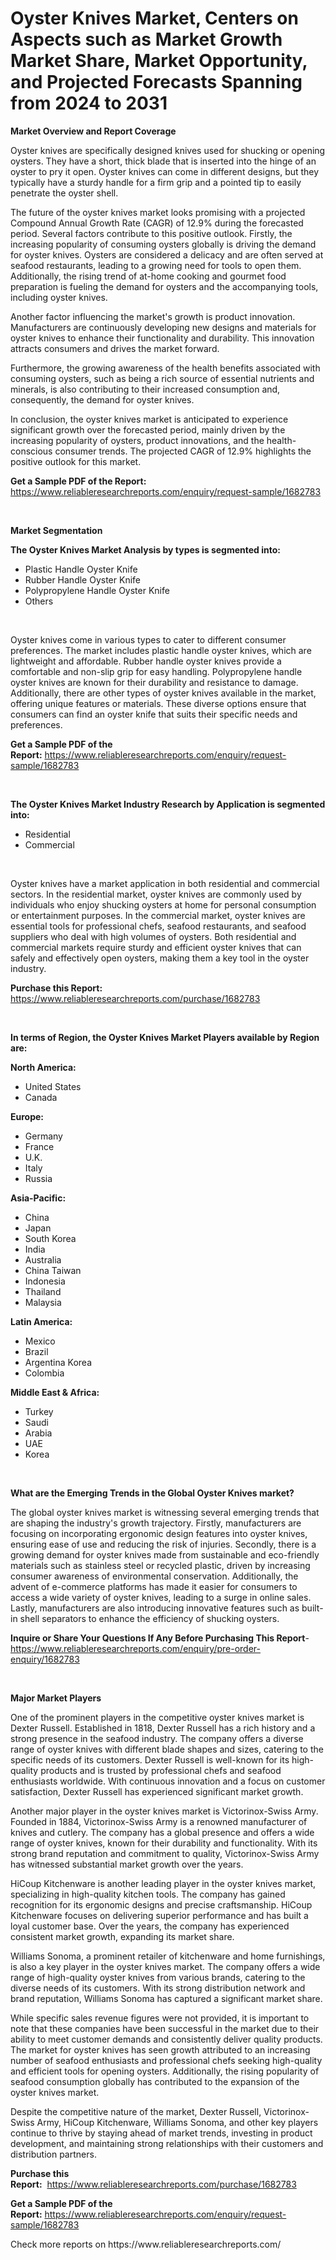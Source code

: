 <p><h1>Oyster Knives Market, Centers on Aspects such as Market Growth Market Share, Market Opportunity, and Projected Forecasts Spanning from 2024 to 2031</h1></p><p><strong>Market Overview and Report Coverage</strong></p>
<p><p>Oyster knives are specifically designed knives used for shucking or opening oysters. They have a short, thick blade that is inserted into the hinge of an oyster to pry it open. Oyster knives can come in different designs, but they typically have a sturdy handle for a firm grip and a pointed tip to easily penetrate the oyster shell.</p><p>The future of the oyster knives market looks promising with a projected Compound Annual Growth Rate (CAGR) of 12.9% during the forecasted period. Several factors contribute to this positive outlook. Firstly, the increasing popularity of consuming oysters globally is driving the demand for oyster knives. Oysters are considered a delicacy and are often served at seafood restaurants, leading to a growing need for tools to open them. Additionally, the rising trend of at-home cooking and gourmet food preparation is fueling the demand for oysters and the accompanying tools, including oyster knives.</p><p>Another factor influencing the market's growth is product innovation. Manufacturers are continuously developing new designs and materials for oyster knives to enhance their functionality and durability. This innovation attracts consumers and drives the market forward.</p><p>Furthermore, the growing awareness of the health benefits associated with consuming oysters, such as being a rich source of essential nutrients and minerals, is also contributing to their increased consumption and, consequently, the demand for oyster knives.</p><p>In conclusion, the oyster knives market is anticipated to experience significant growth over the forecasted period, mainly driven by the increasing popularity of oysters, product innovations, and the health-conscious consumer trends. The projected CAGR of 12.9% highlights the positive outlook for this market.</p></p>
<p><strong>Get a Sample PDF of the Report:</strong> <a href="https://www.reliableresearchreports.com/enquiry/request-sample/1682783">https://www.reliableresearchreports.com/enquiry/request-sample/1682783</a></p>
<p>&nbsp;</p>
<p><strong>Market Segmentation</strong></p>
<p><strong>The Oyster Knives Market Analysis by types is segmented into:</strong></p>
<p><ul><li>Plastic Handle Oyster Knife</li><li>Rubber Handle Oyster Knife</li><li>Polypropylene Handle Oyster Knife</li><li>Others</li></ul></p>
<p>&nbsp;</p>
<p><p>Oyster knives come in various types to cater to different consumer preferences. The market includes plastic handle oyster knives, which are lightweight and affordable. Rubber handle oyster knives provide a comfortable and non-slip grip for easy handling. Polypropylene handle oyster knives are known for their durability and resistance to damage. Additionally, there are other types of oyster knives available in the market, offering unique features or materials. These diverse options ensure that consumers can find an oyster knife that suits their specific needs and preferences.</p></p>
<p><strong>Get a Sample PDF of the Report:</strong>&nbsp;<a href="https://www.reliableresearchreports.com/enquiry/request-sample/1682783">https://www.reliableresearchreports.com/enquiry/request-sample/1682783</a></p>
<p>&nbsp;</p>
<p><strong>The Oyster Knives Market Industry Research by Application is segmented into:</strong></p>
<p><ul><li>Residential</li><li>Commercial</li></ul></p>
<p>&nbsp;</p>
<p><p>Oyster knives have a market application in both residential and commercial sectors. In the residential market, oyster knives are commonly used by individuals who enjoy shucking oysters at home for personal consumption or entertainment purposes. In the commercial market, oyster knives are essential tools for professional chefs, seafood restaurants, and seafood suppliers who deal with high volumes of oysters. Both residential and commercial markets require sturdy and efficient oyster knives that can safely and effectively open oysters, making them a key tool in the oyster industry.</p></p>
<p><strong>Purchase this Report:</strong>&nbsp; <a href="https://www.reliableresearchreports.com/purchase/1682783">https://www.reliableresearchreports.com/purchase/1682783</a></p>
<p>&nbsp;</p>
<p><strong>In terms of Region, the Oyster Knives Market Players available by Region are:</strong></p>
<p>
    <p> <strong> North America: </strong>
        <ul>
            <li>United States</li>
            <li>Canada</li>
        </ul>
        </p> 
    <p> <strong> Europe: </strong>
        <ul>
            <li>Germany</li>
            <li>France</li>
            <li>U.K.</li>
            <li>Italy</li>
            <li>Russia</li>
        </ul>
        </p> 
    <p> <strong> Asia-Pacific: </strong>
        <ul>
            <li>China</li>
            <li>Japan</li>
            <li>South Korea</li>
            <li>India</li>
            <li>Australia</li>
            <li>China Taiwan</li>
            <li>Indonesia</li>
            <li>Thailand</li>
            <li>Malaysia</li>
        </ul>
        </p> 
    <p> <strong> Latin America: </strong>
        <ul>
            <li>Mexico</li>
            <li>Brazil</li>
            <li>Argentina Korea</li>
            <li>Colombia</li>
        </ul>
        </p> 
    <p> <strong> Middle East & Africa: </strong>
        <ul>
            <li>Turkey</li>
            <li>Saudi</li>
            <li>Arabia</li>
            <li>UAE</li>
            <li>Korea</li>
        </ul>
    </p>
    </p>
<p>&nbsp;</p>
<p><strong>What are the Emerging Trends in the Global Oyster Knives market?</strong></p>
<p><p>The global oyster knives market is witnessing several emerging trends that are shaping the industry's growth trajectory. Firstly, manufacturers are focusing on incorporating ergonomic design features into oyster knives, ensuring ease of use and reducing the risk of injuries. Secondly, there is a growing demand for oyster knives made from sustainable and eco-friendly materials such as stainless steel or recycled plastic, driven by increasing consumer awareness of environmental conservation. Additionally, the advent of e-commerce platforms has made it easier for consumers to access a wide variety of oyster knives, leading to a surge in online sales. Lastly, manufacturers are also introducing innovative features such as built-in shell separators to enhance the efficiency of shucking oysters.</p></p>
<p><strong>Inquire or Share Your Questions If Any Before Purchasing This Report</strong>- <a href="https://www.reliableresearchreports.com/enquiry/pre-order-enquiry/1682783">https://www.reliableresearchreports.com/enquiry/pre-order-enquiry/1682783</a></p>
<p>&nbsp;</p>
<p><strong>Major Market Players</strong></p>
<p><p>One of the prominent players in the competitive oyster knives market is Dexter Russell. Established in 1818, Dexter Russell has a rich history and a strong presence in the seafood industry. The company offers a diverse range of oyster knives with different blade shapes and sizes, catering to the specific needs of its customers. Dexter Russell is well-known for its high-quality products and is trusted by professional chefs and seafood enthusiasts worldwide. With continuous innovation and a focus on customer satisfaction, Dexter Russell has experienced significant market growth.</p><p>Another major player in the oyster knives market is Victorinox-Swiss Army. Founded in 1884, Victorinox-Swiss Army is a renowned manufacturer of knives and cutlery. The company has a global presence and offers a wide range of oyster knives, known for their durability and functionality. With its strong brand reputation and commitment to quality, Victorinox-Swiss Army has witnessed substantial market growth over the years.</p><p>HiCoup Kitchenware is another leading player in the oyster knives market, specializing in high-quality kitchen tools. The company has gained recognition for its ergonomic designs and precise craftsmanship. HiCoup Kitchenware focuses on delivering superior performance and has built a loyal customer base. Over the years, the company has experienced consistent market growth, expanding its market share.</p><p>Williams Sonoma, a prominent retailer of kitchenware and home furnishings, is also a key player in the oyster knives market. The company offers a wide range of high-quality oyster knives from various brands, catering to the diverse needs of its customers. With its strong distribution network and brand reputation, Williams Sonoma has captured a significant market share.</p><p>While specific sales revenue figures were not provided, it is important to note that these companies have been successful in the market due to their ability to meet customer demands and consistently deliver quality products. The market for oyster knives has seen growth attributed to an increasing number of seafood enthusiasts and professional chefs seeking high-quality and efficient tools for opening oysters. Additionally, the rising popularity of seafood consumption globally has contributed to the expansion of the oyster knives market.</p><p>Despite the competitive nature of the market, Dexter Russell, Victorinox-Swiss Army, HiCoup Kitchenware, Williams Sonoma, and other key players continue to thrive by staying ahead of market trends, investing in product development, and maintaining strong relationships with their customers and distribution partners.</p></p>
<p><strong>Purchase this Report:</strong>&nbsp;&nbsp;<a href="https://www.reliableresearchreports.com/purchase/1682783">https://www.reliableresearchreports.com/purchase/1682783</a></p>
<p></p>
<p><strong>Get a Sample PDF of the Report:</strong>&nbsp;<a href="https://www.reliableresearchreports.com/enquiry/request-sample/1682783">https://www.reliableresearchreports.com/enquiry/request-sample/1682783</a></p>
<p>Check more reports on https://www.reliableresearchreports.com/</p>